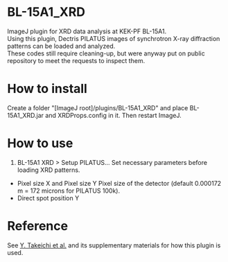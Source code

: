 # BL-15A1_XRD
ImageJ plugin for XRD data analysis at KEK-PF BL-15A1.  
Using this plugin, Dectris PILATUS images of synchrotron X-ray diffraction patterns can be loaded and analyzed.  
These codes still require cleaning-up, but were anyway put on public repository to meet the requests to inspect them. 

# How to install
Create a folder "[ImageJ root]/plugins/BL-15A1_XRD" and place BL-15A1_XRD.jar and XRDProps.config in it. Then restart ImageJ.

# How to use

1. BL-15A1 XRD > Setup PILATUS...
Set necessary parameters before loading XRD patterns.
* Pixel size X and Pixel size Y
Pixel size of the detector (default 0.000172 m = 172 microns for PILATUS 100k).
* Direct spot position Y

# Reference
See [Y. Takeichi et al.](https://doi.org/10.2355/isijinternational.ISIJINT-2023-215 "Y. Takeichi et al., ISIJ Int. 63, 2017 (2023).") and its supplementary materials for how this plugin is used.